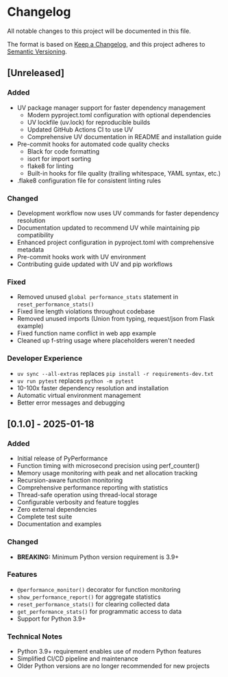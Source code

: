 # Changelog

All notable changes to this project will be documented in this file.

The format is based on [Keep a Changelog](https://keepachangelog.com/en/1.0.0/),
and this project adheres to [Semantic Versioning](https://semver.org/spec/v2.0.0.html).

## [Unreleased]

### Added
- UV package manager support for faster dependency management
  - Modern pyproject.toml configuration with optional dependencies
  - UV lockfile (uv.lock) for reproducible builds
  - Updated GitHub Actions CI to use UV
  - Comprehensive UV documentation in README and installation guide
- Pre-commit hooks for automated code quality checks
  - Black for code formatting
  - isort for import sorting
  - flake8 for linting
  - Built-in hooks for file quality (trailing whitespace, YAML syntax, etc.)
- .flake8 configuration file for consistent linting rules

### Changed
- Development workflow now uses UV commands for faster dependency resolution
- Documentation updated to recommend UV while maintaining pip compatibility
- Enhanced project configuration in pyproject.toml with comprehensive metadata
- Pre-commit hooks work with UV environment
- Contributing guide updated with UV and pip workflows

### Fixed
- Removed unused `global performance_stats` statement in `reset_performance_stats()`
- Fixed line length violations throughout codebase
- Removed unused imports (Union from typing, request/json from Flask example)
- Fixed function name conflict in web app example
- Cleaned up f-string usage where placeholders weren't needed

### Developer Experience
- `uv sync --all-extras` replaces `pip install -r requirements-dev.txt`
- `uv run pytest` replaces `python -m pytest`
- 10-100x faster dependency resolution and installation
- Automatic virtual environment management
- Better error messages and debugging

## [0.1.0] - 2025-01-18

### Added
- Initial release of PyPerformance
- Function timing with microsecond precision using perf_counter()
- Memory usage monitoring with peak and net allocation tracking
- Recursion-aware function monitoring
- Comprehensive performance reporting with statistics
- Thread-safe operation using thread-local storage
- Configurable verbosity and feature toggles
- Zero external dependencies
- Complete test suite
- Documentation and examples

### Changed
- **BREAKING:** Minimum Python version requirement is 3.9+

### Features
- `@performance_monitor()` decorator for function monitoring
- `show_performance_report()` for aggregate statistics
- `reset_performance_stats()` for clearing collected data
- `get_performance_stats()` for programmatic access to data
- Support for Python 3.9+

### Technical Notes
- Python 3.9+ requirement enables use of modern Python features
- Simplified CI/CD pipeline and maintenance
- Older Python versions are no longer recommended for new projects
